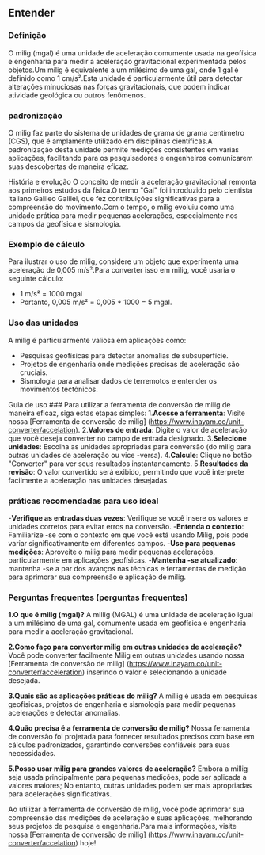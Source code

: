 ## Entender

### Definição
O milig (mgal) é uma unidade de aceleração comumente usada na geofísica e engenharia para medir a aceleração gravitacional experimentada pelos objetos.Um milig é equivalente a um milésimo de uma gal, onde 1 gal é definido como 1 cm/s².Esta unidade é particularmente útil para detectar alterações minuciosas nas forças gravitacionais, que podem indicar atividade geológica ou outros fenômenos.

### padronização
O milig faz parte do sistema de unidades de grama de grama centímetro (CGS), que é amplamente utilizado em disciplinas científicas.A padronização desta unidade permite medições consistentes em várias aplicações, facilitando para os pesquisadores e engenheiros comunicarem suas descobertas de maneira eficaz.

História e evolução
O conceito de medir a aceleração gravitacional remonta aos primeiros estudos da física.O termo "Gal" foi introduzido pelo cientista italiano Galileo Galilei, que fez contribuições significativas para a compreensão do movimento.Com o tempo, o milig evoluiu como uma unidade prática para medir pequenas acelerações, especialmente nos campos da geofísica e sismologia.

### Exemplo de cálculo
Para ilustrar o uso de milig, considere um objeto que experimenta uma aceleração de 0,005 m/s².Para converter isso em milig, você usaria o seguinte cálculo:
- 1 m/s² = 1000 mgal
- Portanto, 0,005 m/s² = 0,005 * 1000 = 5 mgal.

### Uso das unidades
A milig é particularmente valiosa em aplicações como:
- Pesquisas geofísicas para detectar anomalias de subsuperfície.
- Projetos de engenharia onde medições precisas de aceleração são cruciais.
- Sismologia para analisar dados de terremotos e entender os movimentos tectônicos.

Guia de uso ###
Para utilizar a ferramenta de conversão de milig de maneira eficaz, siga estas etapas simples:
1.**Acesse a ferramenta**: Visite nossa [Ferramenta de conversão de milig] (https://www.inayam.co/unit-converter/accelation).
2.**Valores de entrada**: Digite o valor de aceleração que você deseja converter no campo de entrada designado.
3.**Selecione unidades**: Escolha as unidades apropriadas para conversão (do milig para outras unidades de aceleração ou vice -versa).
4.**Calcule**: Clique no botão "Converter" para ver seus resultados instantaneamente.
5.**Resultados da revisão**: O valor convertido será exibido, permitindo que você interprete facilmente a aceleração nas unidades desejadas.

### práticas recomendadas para uso ideal
-**Verifique as entradas duas vezes**: Verifique se você insere os valores e unidades corretos para evitar erros na conversão.
-**Entenda o contexto**: Familiarize -se com o contexto em que você está usando Milig, pois pode variar significativamente em diferentes campos.
-**Use para pequenas medições**: Aproveite o milig para medir pequenas acelerações, particularmente em aplicações geofísicas.
-**Mantenha -se atualizado**: mantenha -se a par dos avanços nas técnicas e ferramentas de medição para aprimorar sua compreensão e aplicação de milig.

### Perguntas frequentes (perguntas frequentes)

**1.O que é milig (mgal)?**
A millig (MGAL) é uma unidade de aceleração igual a um milésimo de uma gal, comumente usada em geofísica e engenharia para medir a aceleração gravitacional.

**2.Como faço para converter milig em outras unidades de aceleração?**
Você pode converter facilmente Milig em outras unidades usando nossa [Ferramenta de conversão de milig] (https://www.inayam.co/unit-converter/acceleration) inserindo o valor e selecionando a unidade desejada.

**3.Quais são as aplicações práticas do milig?**
A millig é usada em pesquisas geofísicas, projetos de engenharia e sismologia para medir pequenas acelerações e detectar anomalias.

**4.Quão precisa é a ferramenta de conversão de milig?**
Nossa ferramenta de conversão foi projetada para fornecer resultados precisos com base em cálculos padronizados, garantindo conversões confiáveis ​​para suas necessidades.

**5.Posso usar milig para grandes valores de aceleração?**
Embora a millig seja usada principalmente para pequenas medições, pode ser aplicada a valores maiores; No entanto, outras unidades podem ser mais apropriadas para acelerações significativas.

Ao utilizar a ferramenta de conversão de milig, você pode aprimorar sua compreensão das medições de aceleração e suas aplicações, melhorando seus projetos de pesquisa e engenharia.Para mais informações, visite nossa [Ferramenta de conversão de milig] (https://www.inayam.co/unit-converter/accelation) hoje!